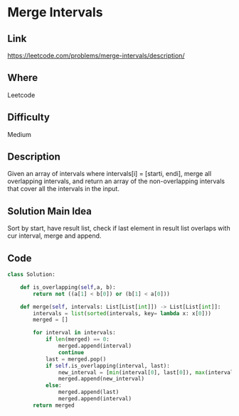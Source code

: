 # Merge Intervals

## Link

https://leetcode.com/problems/merge-intervals/description/

## Where

Leetcode

## Difficulty

Medium

## Description

Given an array of intervals where intervals[i] = [starti, endi], merge all overlapping intervals, and return an array of the non-overlapping intervals that cover all the intervals in the input.

## Solution Main Idea

Sort by start, have result list, check if last element in result list overlaps with cur interval, merge and append.


## Code

```python
class Solution:

    def is_overlapping(self,a, b):
        return not ((a[1] < b[0]) or (b[1] < a[0]))

    def merge(self, intervals: List[List[int]]) -> List[List[int]]:
        intervals = list(sorted(intervals, key= lambda x: x[0]))
        merged = []

        for interval in intervals:
            if len(merged) == 0:
                merged.append(interval)
                continue
            last = merged.pop()
            if self.is_overlapping(interval, last):
                new_interval = [min(interval[0], last[0]), max(interval[1],last[1])]
                merged.append(new_interval)
            else:
                merged.append(last)
                merged.append(interval)
        return merged
```
